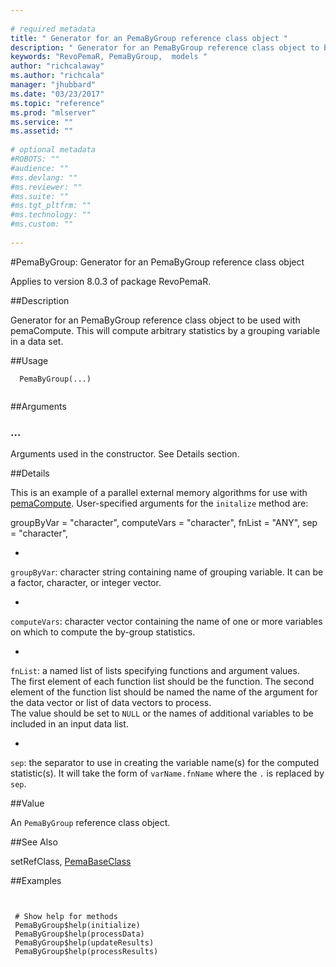 ```yaml
--- 
 
# required metadata 
title: " Generator for an PemaByGroup reference class object " 
description: " Generator for an PemaByGroup reference class object to be used with pemaCompute. This will compute arbitrary statistics by a grouping variable in a data set. " 
keywords: "RevoPemaR, PemaByGroup,  models " 
author: "richcalaway"
ms.author: "richcala" 
manager: "jhubbard" 
ms.date: "03/23/2017" 
ms.topic: "reference" 
ms.prod: "mlserver" 
ms.service: "" 
ms.assetid: "" 
 
# optional metadata 
#ROBOTS: "" 
#audience: "" 
#ms.devlang: "" 
#ms.reviewer: "" 
#ms.suite: "" 
#ms.tgt_pltfrm: "" 
#ms.technology: "" 
#ms.custom: "" 
 
--- 
```

 
 
 #PemaByGroup:  Generator for an PemaByGroup reference class object 

 Applies to version 8.0.3 of package RevoPemaR.
 
 ##Description
 
Generator for an PemaByGroup reference class object to be used with pemaCompute. This
will compute arbitrary statistics by a grouping variable in a data set.
 
 
 ##Usage

```   
  PemaByGroup(...)
 
```
 
 
 ##Arguments

   
    
 ###  ...
  Arguments used in the constructor. See Details section. 
  
 
 
 ##Details
 
This is an example of a parallel external memory algorithms for use with
[pemaCompute](pemacompute.md). 
 User-specified arguments for the `initalize` method are:

groupByVar = "character", 
computeVars = "character",
fnList = "ANY",
sep = "character",  

* 
 `groupByVar`: character string containing name of grouping variable.  It can be a factor, character,
or integer vector.

* 
 `computeVars`: character vector containing the name of one or more variables on which to compute
the by-group statistics.

* 
 `fnList`: a named list of lists specifying functions and argument values.  
The first element of each function list should be the function. The second element of the function list should be named
 the name of the argument for the data vector or list of data vectors to process.  
 The value should be set to `NULL` or the names of additional variables to be included in an input data list.

* 
 `sep`: the separator to use in creating the variable name(s) for the computed statistic(s).  It will
 take the form of `varName.fnName` where the `.` is replaced by `sep`.


 
 
 ##Value
 
An `PemaByGroup` reference class object.
 
 

 
 
 
 
 
 ##See Also
 
setRefClass,
[PemaBaseClass](pemabaseclass.md)
   
 ##Examples

 ```
   
  
  # Show help for methods
  PemaByGroup$help(initialize)
  PemaByGroup$help(processData)
  PemaByGroup$help(updateResults)
  PemaByGroup$help(processResults)
  
 
```
 
 
 
 

